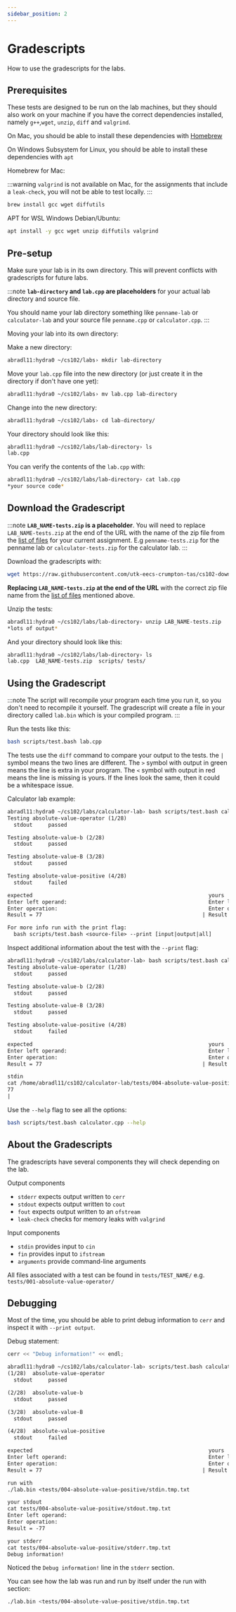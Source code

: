 ```yaml
---
sidebar_position: 2
---
```


# Gradescripts

How to use the gradescripts for the labs.

## Prerequisites

These tests are designed to be run on the lab machines, but they should also work on your machine if you have the correct dependencies installed, namely `g++`,`wget`, `unzip`, `diff` and `valgrind`.

On Mac, you should be able to install these dependencies with [Homebrew](https://brew.sh/)

On Windows Subsystem for Linux, you should be able to install these dependencies with `apt`

Homebrew for Mac:

:::warning
`valgrind` is not available on Mac, for the assignments that include a `leak-check`, you will not be able to test locally.
:::

```sh
brew install gcc wget diffutils
```

APT for WSL Windows Debian/Ubuntu:

```sh
apt install -y gcc wget unzip diffutils valgrind
```

## Pre-setup

Make sure your lab is in its own directory. This will prevent conflicts with gradescripts for future labs.

:::note
**`lab-directory` and `lab.cpp` are placeholders** for your actual lab directory and source file.

You should name your lab directory something like `penname-lab` or `calculator-lab` and your source file `penname.cpp` or `calculator.cpp`.
:::

Moving your lab into its own directory:

Make a new directory:

```bash
abradl11:hydra0 ~/cs102/labs› mkdir lab-directory
```

Move your `lab.cpp` file into the new directory (or just create it in the directory if don't have one yet):

```bash
abradl11:hydra0 ~/cs102/labs› mv lab.cpp lab-directory
```

Change into the new directory:

```bash
abradl11:hydra0 ~/cs102/labs› cd lab-directory/
```

Your directory should look like this:

```bash
abradl11:hydra0 ~/cs102/labs/lab-directory› ls
lab.cpp
```

You can verify the contents of the `lab.cpp` with:

```bash
abradl11:hydra0 ~/cs102/labs/lab-directory› cat lab.cpp
*your source code*
```

## Download the Gradescript

:::note
**`LAB_NAME-tests.zip` is a placeholder**. You will need to replace `LAB_NAME-tests.zip` at the end of the URL with the name of the zip file from the [list of files](https://github.com/utk-eecs-crumpton-tas/cs102-downloads/tree/main/tests) for your current assignment. E.g `penname-tests.zip` for the penname lab or `calculator-tests.zip` for the calculator lab.
:::

Download the gradescripts with:

```bash
wget https://raw.githubusercontent.com/utk-eecs-crumpton-tas/cs102-downloads/main/tests/LAB_NAME-tests.zip
```

**Replacing `LAB_NAME-tests.zip` at the end of the URL** with the correct zip file name from the [list of files](https://github.com/utk-eecs-crumpton-tas/cs102-downloads/tree/main/tests) mentioned above.

Unzip the tests:

```bash
abradl11:hydra0 ~/cs102/labs/lab-directory› unzip LAB_NAME-tests.zip
*lots of output*
```

And your directory should look like this:

```bash
abradl11:hydra0 ~/cs102/labs/lab-directory› ls
lab.cpp  LAB_NAME-tests.zip  scripts/ tests/
```

## Using the Gradescript

:::note
The script will recompile your program each time you run it, so you don't need to recompile it yourself.
The gradescript will create a file in your directory called `lab.bin` which is your compiled program.
:::

Run the tests like this:

```bash
bash scripts/test.bash lab.cpp
```

The tests use the `diff` command to compare your output to the tests. the `|` symbol means the two lines are different. The `>` symbol with output in green means the line is extra in your program. The `<` symbol with output in red means the line is missing is yours. If the lines look the same, then it could be a whitespace issue.

Calculator lab example:

```txt
abradl11:hydra0 ~/cs102/labs/calculator-lab› bash scripts/test.bash calculator.cpp
Testing absolute-value-operator (1/28)
  stdout     passed

Testing absolute-value-b (2/28)
  stdout     passed

Testing absolute-value-B (3/28)
  stdout     passed

Testing absolute-value-positive (4/28)
  stdout     failed

expected                                                        yours
Enter left operand:                                             Enter left operand:
Enter operation:                                                Enter operation:
Result = 77                                                   | Result = -77

For more info run with the print flag:
  bash scripts/test.bash <source-file> --print [input|output|all]
```

Inspect additional information about the test with the `--print` flag:

```txt
abradl11:hydra0 ~/cs102/labs/calculator-lab› bash scripts/test.bash calculator.cpp --print input
Testing absolute-value-operator (1/28)
  stdout     passed

Testing absolute-value-b (2/28)
  stdout     passed

Testing absolute-value-B (3/28)
  stdout     passed

Testing absolute-value-positive (4/28)
  stdout     failed

expected                                                        yours
Enter left operand:                                             Enter left operand:
Enter operation:                                                Enter operation:
Result = 77                                                   | Result = -77

stdin
cat /home/abradl11/cs102/calculator-lab/tests/004-absolute-value-positive/stdin.tmp.txt
77
|
```

Use the `--help` flag to see all the options:

```bash
bash scripts/test.bash calculator.cpp --help
```

## About the Gradescripts

The gradescripts have several components they will check depending on the lab.

Output components

- `stderr` expects output written to `cerr`
- `stdout` expects output written to `cout`
- `fout` expects output written to an `ofstream`
- `leak-check` checks for memory leaks with `valgrind`

Input components

- `stdin` provides input to `cin`
- `fin` provides input to `ifstream`
- `arguments` provide command-line arguments

All files associated with a test can be found in `tests/TEST_NAME/` e.g. `tests/001-absolute-value-operator/`

## Debugging

Most of the time, you should be able to print debug information to `cerr` and inspect it with `--print output`.

Debug statement:

```cpp
cerr << "Debug information!" << endl;
```

```txt
abradl11:hydra0 ~/cs102/labs/calculator-lab› scripts/test.bash calculator.cpp --print output
(1/28)  absolute-value-operator
  stdout     passed

(2/28)  absolute-value-b
  stdout     passed

(3/28)  absolute-value-B
  stdout     passed

(4/28)  absolute-value-positive
  stdout     failed

expected                                                        yours
Enter left operand:                                             Enter left operand:
Enter operation:                                                Enter operation:
Result = 77                                                   | Result = -77

run with
./lab.bin <tests/004-absolute-value-positive/stdin.tmp.txt

your stdout
cat tests/004-absolute-value-positive/stdout.tmp.txt
Enter left operand:
Enter operation:
Result = -77

your stderr
cat tests/004-absolute-value-positive/stderr.tmp.txt
Debug information!
```

Noticed the `Debug information!` line in the `stderr` section.

You can see how the lab was run and run by itself under the run with section:

```bash
./lab.bin <tests/004-absolute-value-positive/stdin.tmp.txt
```
